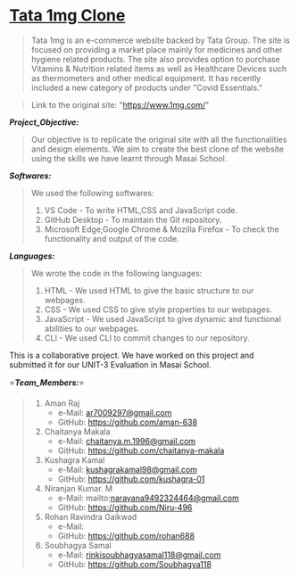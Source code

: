 <a href="https://tata-1mg-clone.vercel.app/"><h1>Tata 1mg Clone</h1></a>

> Tata 1mg is an e-commerce website backed by Tata Group. The site is focused on providing a market place mainly for medicines and other hygiene related products. The site also provides option to purchase Vitamins & Nutrition related items as well as Healthcare Devices such as thermometers and other medical equipment. It has recently included a new category of products under "Covid Essentials."

> Link to the original site: "https://www.1mg.com/"

**_Project_Objective:_**

> Our objective is to replicate the original site with all the functionalities and design elements. We aim to create the best clone of the website using the skills we have learnt through Masai School.

**_Softwares:_**

> We used the following softwares:
>
> 1.  VS Code - To write HTML,CSS and JavaScript code.
> 2.  GitHub Desktop - To maintain the Git repository.
> 3.  Microsoft Edge,Google Chrome & Mozilla Firefox - To check the functionality and output of the code.

**_Languages:_**

> We wrote the code in the following languages:
>
> 1.  HTML - We used HTML to give the basic structure to our webpages.
> 2.  CSS - We used CSS to give style properties to our webpages.
> 3.  JavaScript - We used JavaScript to give dynamic and functional abilities to our webpages.
> 4.  CLI - We used CLI to commit changes to our repository.

This is a collaborative project. We have worked on this project and submitted it for our UNIT-3 Evaluation in Masai School.

:star:**_Team_Members:_**:star:

> 1.  Aman Raj
>     - e-Mail: ar7009297@gmail.com
>     - GitHub: https://github.com/aman-638
> 2.  Chaitanya Makala
>     - e-Mail: chaitanya.m.1996@gmail.com
>     - GitHub: https://github.com/chaitanya-makala
> 3.  Kushagra Kamal
>     - e-Mail: kushagrakamal98@gmail.com
>     - GitHub: https://github.com/kushagra-01
> 4.  Niranjan Kumar. M
>     - e-Mail: mailto:narayana9492324464@gmail.com
>     - GitHub: https://github.com/Niru-496
> 5.  Rohan Ravindra Gaikwad
>     - e-Mail:
>     - GitHub: https://github.com/rohan688
> 6.  Soubhagya Samal
>     - e-Mail: rinkisoubhagyasamal118@gmail.com
>     - GitHub: https://github.com/Soubhagya118
